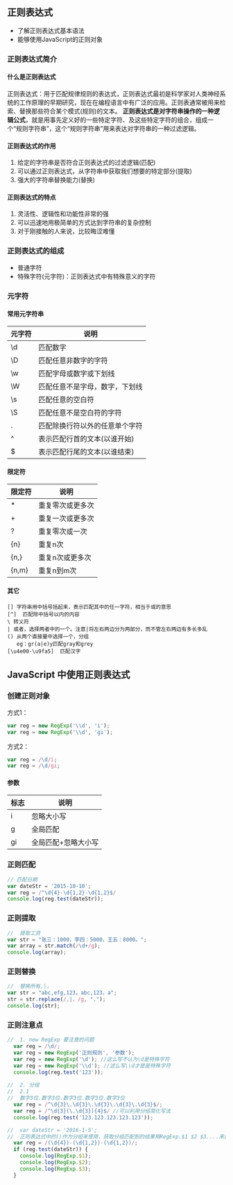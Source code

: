 

## 正则表达式

- 了解正则表达式基本语法
- 能够使用JavaScript的正则对象

### 正则表达式简介

#### 什么是正则表达式

正则表达式：用于匹配规律规则的表达式，正则表达式最初是科学家对人类神经系统的工作原理的早期研究，现在在编程语言中有广泛的应用。正则表通常被用来检索、替换那些符合某个模式(规则)的文本。
**正则表达式是对字符串操作的一种逻辑公式**，就是用事先定义好的一些特定字符、及这些特定字符的组合，组成一个“规则字符串”，这个“规则字符串”用来表达对字符串的一种过滤逻辑。

#### 正则表达式的作用

1. 给定的字符串是否符合正则表达式的过滤逻辑(匹配)
2. 可以通过正则表达式，从字符串中获取我们想要的特定部分(提取)
3. 强大的字符串替换能力(替换)

#### 正则表达式的特点

1. 灵活性、逻辑性和功能性非常的强
2. 可以迅速地用极简单的方式达到字符串的复杂控制
3. 对于刚接触的人来说，比较晦涩难懂



### 正则表达式的组成

- 普通字符
- 特殊字符(元字符)：正则表达式中有特殊意义的字符

### 元字符

#### 常用元字符串

| 元字符  | 说明              |
| ---- | --------------- |
| \d   | 匹配数字            |
| \D   | 匹配任意非数字的字符      |
| \w   | 匹配字母或数字或下划线     |
| \W   | 匹配任意不是字母，数字，下划线 |
| \s   | 匹配任意的空白符        |
| \S   | 匹配任意不是空白符的字符    |
| .    | 匹配除换行符以外的任意单个字符 |
| ^    | 表示匹配行首的文本(以谁开始) |
| $    | 表示匹配行尾的文本(以谁结束) |

#### 限定符

| 限定符   | 说明       |
| ----- | -------- |
| *     | 重复零次或更多次 |
| +     | 重复一次或更多次 |
| ?     | 重复零次或一次  |
| {n}   | 重复n次     |
| {n,}  | 重复n次或更多次 |
| {n,m} | 重复n到m次   |

#### 其它

```
[] 字符串用中括号括起来，表示匹配其中的任一字符，相当于或的意思
[^]  匹配除中括号以内的内容
\ 转义符
| 或者，选择两者中的一个。注意|将左右两边分为两部分，而不管左右两边有多长多乱
() 从两个直接量中选择一个，分组
   eg：gr(a|e)y匹配gray和grey
[\u4e00-\u9fa5]  匹配汉字
```

## JavaScript 中使用正则表达式

### 创建正则对象

方式1：

```javascript
var reg = new RegExp('\\d', 'i');
var reg = new RegExp('\\d', 'gi');
```

方式2：

```javascript
var reg = /\d/i;
var reg = /\d/gi;
```

#### 参数

| 标志   | 说明         |
| ---- | ---------- |
| i    | 忽略大小写      |
| g    | 全局匹配       |
| gi   | 全局匹配+忽略大小写 |

### 正则匹配

```javascript
// 匹配日期
var dateStr = '2015-10-10';
var reg = /^\d{4}-\d{1,2}-\d{1,2}$/
console.log(reg.test(dateStr));
```

### 正则提取

```javascript
//  提取工资
var str = "张三：1000，李四：5000，王五：8000。";
var array = str.match(/\d+/g);
console.log(array);
```

### 正则替换

```javascript
//  替换所有,|，
var str = "abc,efg,123，abc,123，a";
str = str.replace(/,|，/g, ".");
console.log(str);
```



### 正则注意点

```js
//  1. new RegExp 要注意的问题
  var reg = /\d/;
  var reg = new RegExp('正则规则', '参数');
  var reg = new RegExp('\d'); //这么写不认为\d是特殊字符
  var reg = new RegExp('\\d'); //这么写\\d才是是特殊字符
  console.log(reg.test('123'));
  
//  2. 分组
//  2.1 
//  数字3位.数字3位.数字3位.数字3位.数字3位
  var reg = /^\d{3}\.\d{3}\.\d{3}\.\d{3}\.\d{3}$/;
  var reg = /^\d{3}(\.\d{3}){4}$/ //可以利用分组简化写法
  console.log(reg.test('123.123.123.123.123'));

//  var dateStr = '2016-1-5';
//  正则表达式中的()作为分组来使用，获取分组匹配到的结果用RegExp.$1 $2 $3....来获取
  var reg = /(\d{4})-(\d{1,2})-(\d{1,2})/;
  if (reg.test(dateStr)) {
    console.log(RegExp.$1);
    console.log(RegExp.$2);
    console.log(RegExp.$3);
  }
```





